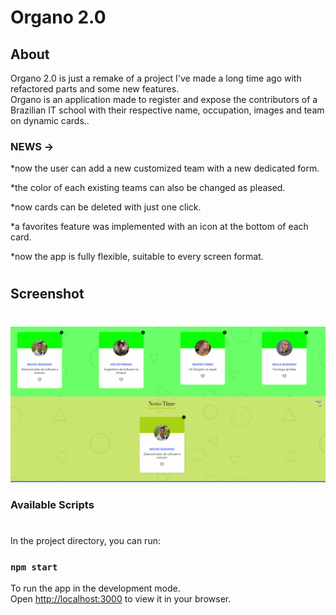 # Organo 2.0
## About

Organo 2.0 is just a remake of a project I've made a long time ago with refactored parts and some new features.  
Organo is an application made to register and expose the contributors of a Brazilian IT school with their respective name, occupation, images and team on dynamic cards..
### NEWS -> 
*now the user can add a new customized team with a new dedicated form. 

*the color of each existing teams can also be changed as pleased. 

*now cards can be deleted with just one click. 

*a favorites feature was implemented with an icon at the bottom of each card. 

*now the app is fully flexible, suitable to every screen format. 
#

## Screenshot
#
![OverallScreenShot](organo_gif.gif)

### Available Scripts
#

In the project directory, you can run:

### `npm start`
To run the app in the development mode.\
Open [http://localhost:3000](http://localhost:3000) to view it in your browser.
